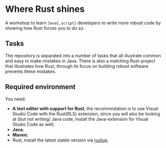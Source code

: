 # Where Rust shines
A workshop to learn `Java{,script}` developers to write more robust code by showing how Rust forces you to do so.

## Tasks
The repository is separated into a number of tasks that all illustrate common and easy to make mistakes in Java. There is also a matching Rust-project that illustrates how Rust, through its focus on building robust software prevents these mistakes.

## Required environment
You need:
- **A text editor with support for Rust**, the recommndation is to use Visual Studio Code with the Rust(RLS) extension, since you will also be looking at (but not writing) Java code, install the Java-extension for Visual Studio Code as well;
- **Java**;
- **Maven**;
- Rust, install the latest stable version via [rustup](https://www.rustup.rs/).
